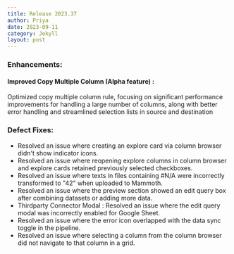 ```yaml
---
title: Release 2023.37
author: Priya
date: 2023-09-11
category: Jekyll
layout: post
---
```


### Enhancements:

#### Improved Copy Multiple Column (Alpha feature) :
Optimized copy multiple column rule, focusing on significant performance improvements for handling a large number of columns, along with better error handling and streamlined selection lists in source and destination

### Defect Fixes:
* Resolved an issue where creating an explore card via column browser didn't show indicator icons.
* Resolved an issue where reopening explore columns in column browser and explore cards retained previously selected checkboxes.
* Resolved an issue where texts in files containing #N/A were incorrectly transformed to "42" when uploaded to Mammoth.
* Resolved an issue where the preview section showed an edit query box after combining datasets or adding more data.
* Thirdparty Connector Modal : Resolved an issue where the edit query modal was incorrectly enabled for Google Sheet.
* Resolved an issue where the error icon overlapped with the data sync toggle in the pipeline.
* Resolved an issue where selecting a column from the column browser did not navigate to that column in a grid.
